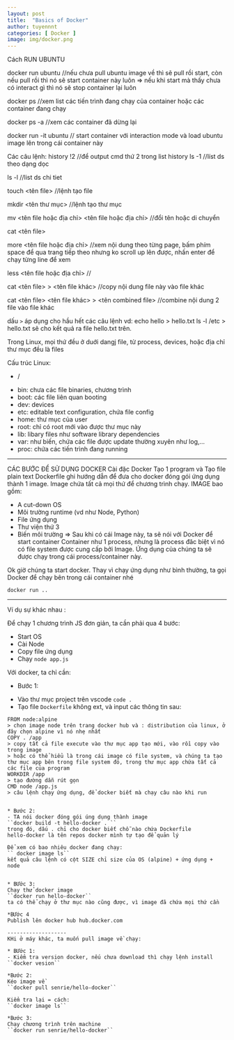 ```yaml
---
layout: post
title:  "Basics of Docker"
author: tuyennnt
categories: [ Docker ]
image: img/docker.png
---
```



Cách RUN UBUNTU 

docker  run ubuntu
 //nếu chưa pull ubuntu image về thì sẽ pull rồi start, còn nếu pull rồi thì nó sẽ start container này luôn 
 => nếu khi start mà thấy chưa có interact gì thì nó sẽ stop container lại luôn
 
 docker ps
 //xem list các tiến trình đang chạy của container hoặc các container đang chạy 
 
 docker ps -a
 //xem các container đã dừng lại
 
 docker run -it ubuntu
 // start container với interaction mode và load ubuntu image lên trong cái container này
 
 Các câu lệnh:
 history
 !2 //để output cmd thứ 2 trong list history
 ls -1 
 //líst ds theo dạng dọc
 
 ls -l 
 //list ds chi tiet
 
 touch <tên file>
 //lệnh tạo file
 
 mkdir <tên thư mục>
 //lệnh tạo thư mục
 
 mv <tên file hoặc địa chỉ> <tên file hoặc địa chỉ>
 //đổi tên hoặc di chuyển
 
 cat <tên file>
 
 more <tên file hoặc địa chỉ>
 //xem nội dung theo từng page, bấm phím space để qua trang tiếp theo nhưng ko scroll up lên được, nhấn enter để chạy từng line để xem
 
 less <tên file hoặc địa chỉ>
 //

cat <tên file> > <tên file khác>
//copy nội dung file này vào file khác

cat <tên file> <tên file khác> > <tên combined file>
//combine nội dung 2 file vào file khác

dấu ``>`` áp dụng cho hầu hết các câu lệnh
vd: echo hello > hello.txt
ls -l /etc > hello.txt
sẽ cho kết quả ra file hello.txt trên.


 Trong Linux, mọi thứ đều ở duới dangj file, từ process, devices, hoặc địa chỉ thư mục đều là files
 
 Cấu trúc Linux:
 - /
 + bin: chưa các file binaries, chương trình
 + boot: các file liên quan booting
 + dev: devices
 + etc: editable text configuration, chứa file config
 + home: thư mục của user
 + root: chỉ có root mới vào được thư mục này
 + lib: libary files như software library dependencies 
 + var: như biến, chứa các file được update thường xuyên như log,...
 + proc: chứa các tiến trình đang running
 
 -------------------
 
 CÁC BƯỚC ĐỂ SỬ DỤNG DOCKER
 Cài đặc Docker
 Tạo 1 program và Tạo file plain text Dockerfile ghi hướng dẫn để đưa cho docker đóng gói ứng dụng thành 1 image. Image chứa tất cả mọi thứ để chương trình chạy.
 IMAGE bao gồm:
 * A cut-down OS
 * Môi trường runtime (vd như Node, Python)
 * File ứng dụng
 * Thư viện thứ 3
 * Biến môi trường
 => Sau khi có cái Image này, ta sẽ nói với Docker để start container 
 Container như 1 process, nhưng là process đăc biệt vì nó có file system được cung cấp bởi Image. Ứng dụng của chúng ta sẽ được chạy trong cái process/container này.
 
 Ok giờ chúng ta start docker.
 Thay vì chạy ứng dụng như bình thường, ta gọi Docker để chạy bên trong cái container nhé
 
 ``docker run ..``
 
 ---------------
 Ví dụ sự khác nhau :
 
 Để chạy 1 chương trình JS đơn giản, ta cần phải qua 4 bước:
 - Start OS
 - Cài Node
 - Copy file ứng dụng
 - Chạy ``node app.js``
 
 Với docker, ta chỉ cần:
 
 * Bước 1:

 - Vào thư mục project trên vscode ``code .``
 - Tạo file ``Dockerfile`` không ext, và input các thông tin sau:
 ```
 FROM node:alpine
 > chọn image node trên trang docker hub và : distribution của linux, ở đây chọn alpine vì nó nhẹ nhất 
 COPY . /app 
 > copy tất cả file execute vào thư mục app tạo mới, vào rồi copy vào trong image
 > hoặc có thể hiểu là trong cái image có file system, và chúng ta tạo thư mục app bên trong file system đó, trong thư mục app chứa tất cả các file của program
 WORKDIR /app
 > tạo đường dẫn rút gọn
 CMD node /app.js
 > câu lệnh chạy ứng dụng, để docker biết mà chạy câu nào khi run
 
 
 * Bước 2:
 - TA nói docker đóng gói úng dụng thành image
 ``docker build -t hello-docker . ``
 trong đó, dấu . chỉ cho docker biết chỗ nào chứa Dockerfile
 hello-docker là tên repos docker mình tự tạo để quản lý
 
 Để xem có bao nhiêu docker đang chạy:
 `` docker image ls``
 kết quả câu lệnh có cột SIZE chỉ size của OS (alpine) + ứng dụng + node
 
 
 * BƯớc 3:
 Chạy thử docker image
 ``docker run hello-docker``
 ta có thể chạy ở thư mục nào cũng được, vì image đã chứa mọi thứ cần
 
 *BƯớc 4
 Publish lên docker hub hub.docker.com
 
 -------------------
 KHi ở máy khác, ta muốn pull image về chạy:
 
 * BƯớc 1:
 - Kiểm tra version docker, nếu chưa download thì chạy lệnh install
 ``docker vesion``
 
 *Bước 2:
 Kéo image về
 ``docker pull senrie/hello-docker``
 
 Kiểm tra lại = cách:
 ``docker image ls``
 
 *Bước 3:
 Chạy chương trình trên machine 
 ``docker run senrie/hello-docker``
 
